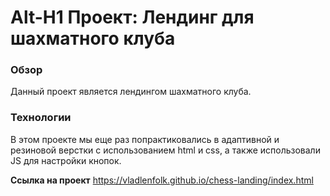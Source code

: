 # Alt-H1 Проект: Лендинг для шахматного клуба

### Обзор
Данный проект является лендингом шахматного клуба.

### Технологии
В этом проекте мы еще раз попрактиковались в адаптивной и резиновой верстки с использованием html и css, а также использовали JS для настройки кнопок.

**Ссылка на проект**
https://vladlenfolk.github.io/chess-landing/index.html